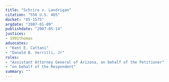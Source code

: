 ```yaml
---
title: "Schriro v. Landrigan"
citation: "550 U.S. 465"
docket: "05-1575"
argdate: "2007-01-09"
publishdate: "2007-05-14"
justices:
- 1991thomas
advocates:
- "Kent E. Cattani"
- "Donald B. Verrilli, Jr"
roles:
- "Assistant Attorney General of Arizona, on behalf of the Petitioner"
- "on behalf of the Respondent"
summary: ""
---
```


